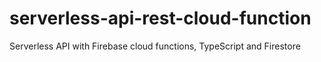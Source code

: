 # serverless-api-rest-cloud-function
Serverless API with Firebase cloud functions, TypeScript and Firestore
